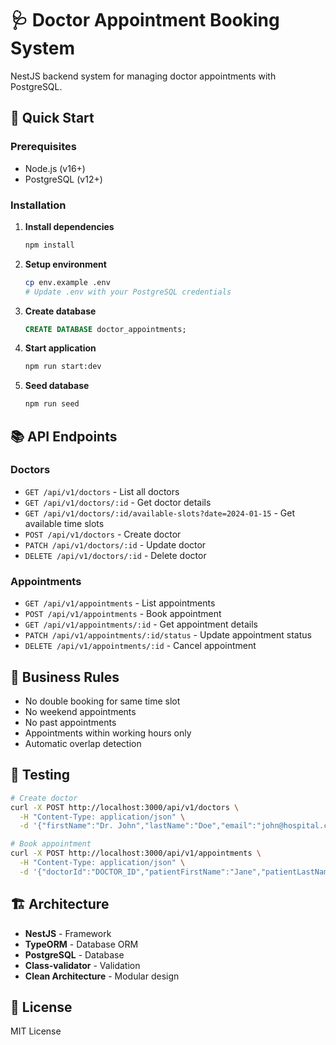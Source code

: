 # 🩺 Doctor Appointment Booking System

NestJS backend system for managing doctor appointments with PostgreSQL.

## 🚀 Quick Start

### Prerequisites
- Node.js (v16+)
- PostgreSQL (v12+)

### Installation

1. **Install dependencies**
   ```bash
   npm install
   ```

2. **Setup environment**
   ```bash
   cp env.example .env
   # Update .env with your PostgreSQL credentials
   ```

3. **Create database**
   ```sql
   CREATE DATABASE doctor_appointments;
   ```

4. **Start application**
   ```bash
   npm run start:dev
   ```

5. **Seed database**
   ```bash
   npm run seed
   ```

## 📚 API Endpoints

### Doctors
- `GET /api/v1/doctors` - List all doctors
- `GET /api/v1/doctors/:id` - Get doctor details
- `GET /api/v1/doctors/:id/available-slots?date=2024-01-15` - Get available time slots
- `POST /api/v1/doctors` - Create doctor
- `PATCH /api/v1/doctors/:id` - Update doctor
- `DELETE /api/v1/doctors/:id` - Delete doctor

### Appointments
- `GET /api/v1/appointments` - List appointments
- `POST /api/v1/appointments` - Book appointment
- `GET /api/v1/appointments/:id` - Get appointment details
- `PATCH /api/v1/appointments/:id/status` - Update appointment status
- `DELETE /api/v1/appointments/:id` - Cancel appointment

## 🔧 Business Rules

- No double booking for same time slot
- No weekend appointments
- No past appointments
- Appointments within working hours only
- Automatic overlap detection

## 🧪 Testing

```bash
# Create doctor
curl -X POST http://localhost:3000/api/v1/doctors \
  -H "Content-Type: application/json" \
  -d '{"firstName":"Dr. John","lastName":"Doe","email":"john@hospital.com","phone":"+1-555-0100","specialization":"cardiology","startTime":"09:00","endTime":"17:00"}'

# Book appointment
curl -X POST http://localhost:3000/api/v1/appointments \
  -H "Content-Type: application/json" \
  -d '{"doctorId":"DOCTOR_ID","patientFirstName":"Jane","patientLastName":"Smith","patientEmail":"jane@email.com","patientPhone":"+1-555-0200","appointmentDate":"2024-01-15","startTime":"10:00"}'
```

## 🏗️ Architecture

- **NestJS** - Framework
- **TypeORM** - Database ORM
- **PostgreSQL** - Database
- **Class-validator** - Validation
- **Clean Architecture** - Modular design

## 📝 License

MIT License 